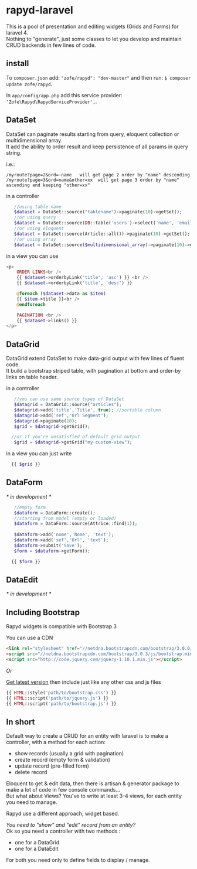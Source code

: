 rapyd-laravel
=============

This is a pool of presentation and editing widgets (Grids and Forms) for laravel 4.  
Nothing to "generate", just some classes to let you develop and maintain CRUD backends in few lines of code.

## install 


To `composer.json` add: `"zofe/rapyd": "dev-master"` 
and then run: `$ composer update zofe/rapyd`.

In `app/config/app.php` add this service provider: `'Zofe\Rapyd\RapydServiceProvider',`.

## DataSet

DataSet can paginate results starting from query, eloquent collection or multidimensional array.  
It add the ability to order result and keep persistence of all params in query string.

i.e.:
```
/myroute?page=2&ord=-name   will get page 2 order by "name" descending
/myroute?page=3&ord=name&other=xx  will get page 3 order by "name" ascending and keeping "other=xx"
```

in a controller 

```php
   //using table name
   $dataset = DataSet::source("tablename")->paginate(10)->getSet();
   //or using query
   $dataset = DataSet::source(DB::table('users')->select('name', 'email'))->paginate(10)->getSet();
   //or using eloquent
   $dataset = DataSet::source(Article::all())->paginate(10)->getSet();
   //or using array
   $dataset = DataSet::source($multidimensional_array)->paginate(10)->getSet();
```

in a view you can use

```php
<p>
    ORDER LINKS<br />
    {{ $dataset->orderbyLink('title', 'asc') }} <br />
    {{ $dataset->orderbyLink('title', 'desc') }}

    @foreach ($dataset->data as $item)
    {{ $item->title }}<br />
    @endforeach

    PAGINATION <br />
    {{ $dataset->links() }}    
</p>
```



## DataGrid

DataGrid extend DataSet to make data-grid output with few lines of fluent code.  
It build a bootstrap striped table, with pagination at bottom and order-by links on table header.
  
in a controller 

```php
   //you can use same source types of DataSet 
   $datagrid = DataGrid::source("articles");
   $datagrid->add('title','Title', true); //sortable column
   $datagrid->add('sef','Url Segment');
   $datagrid->paginate(10);
   $grid = $datagrid->getGrid();

  //or if you're unsatisfied of default grid output
   $grid = $datagrid->getGrid("my-custom-view"); 

```

in a view you can just write

```php
  {{ $grid }}
```

## DataForm

 _* in development *_
 

```php
   //empty form
   $dataform = DataForm::create();
   //starting from model (empty or loaded)
   $dataform = DataForm::source(Attrice::find(1));
   
   $dataform->add('nome','Nome', 'text');
   $dataform->add('sef','Url', 'text');
   $dataform->submit('Save');
   $form = $dataform->getForm();

```

```php
  {{ $form }}
```

## DataEdit

 _* in development *_
 


## Including Bootstrap

Rapyd widgets is compatible with Bootstrap 3  

You can use a CDN 

```html
<link rel="stylesheet" href="//netdna.bootstrapcdn.com/bootstrap/3.0.0/css/bootstrap.min.css">
<script src="//netdna.bootstrapcdn.com/bootstrap/3.0.3/js/bootstrap.min.js"></script>
<script src="http://code.jquery.com/jquery-1.10.1.min.js"></script>
```
_Or_

[Get latest version](http://getbootstrap.com) then include just like any other css and js files

```php
{{ HTML::style('path/to/bootstrap.css') }}
{{ HTML::script('path/to/jquery.js') }}
{{ HTML::script('path/to/bootstrap.js') }}
```


## In short

Default way to create a CRUD for an entity with laravel  is to make a controller, with a method for each action:

- show records (usually a grid with pagination)
- create record (empty form & validation)
- update record (pre-filled form)
- delete record
 
Eloquent to get & edit data, then there is artisan & generator package to make a lot of code in few console commands...   
But what about Views? You've to write at least 3-4 views, for each entity you need to manage.

Rapyd use a different approach, widget based.  

_You need to "show" and "edit" record from an entity?_  
Ok so you need a controller with two methods :
- one for a DataGrid 
- one for a DataEdit

For both  you need only to define fields to display / manage.